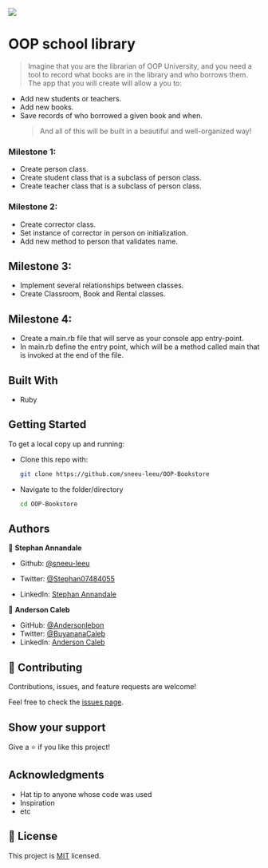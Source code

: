 ![](https://camo.githubusercontent.com/8a4ae3fb98faf74ddf78a6677ceaa6e8872f7f340f569b7c5e1aa9bcc4061d95/68747470733a2f2f696d672e736869656c64732e696f2f62616467652f4d6963726f76657273652d626c756576696f6c6574)

# OOP school library

> Imagine that you are the librarian of OOP University, and you need a tool to record what books are in the library and who borrows them. The app that you will create will allow a you to:

- Add new students or teachers.
- Add new books.
- Save records of who borrowed a given book and when.
  > And all of this will be built in a beautiful and well-organized way!

### Milestone 1:

- Create person class.
- Create student class that is a subclass of person class.
- Create teacher class that is a subclass of person class.

### Milestone 2:

- Create corrector class.
- Set instance of corrector in person on initialization.
- Add new method to person that validates name.

## Milestone 3:

- Implement several relationships between classes.
- Create Classroom, Book and Rental classes.

## Milestone 4:

- Create a main.rb file that will serve as your console app entry-point.
- In main.rb define the entry point, which will be a method called main that is invoked at the end of the file.

## Built With

- Ruby

## Getting Started

To get a local copy up and running:

- Clone this repo with:

  ```bash
  git clone https://github.com/sneeu-leeu/OOP-Bookstore
  ```

- Navigate to the folder/directory

  ```bash
  cd OOP-Bookstore
  ```

## Authors

👤 **Stephan Annandale**

- Github: [@sneeu-leeu](https://github.com/sneeu-leeu)

- Twitter: [@Stephan07484055](https://twitter.com/Stephan07484055)

- LinkedIn: [Stephan Annandale](https://www.linkedin.com/in/stephan-annandale-a4b4931a9/)

👤 **Anderson Caleb**

- GitHub: [@Andersonlebon](https://github.com/andersonlebon)
- Twitter: [@BuyananaCaleb](https://twitter.com/BuyananaCaleb)
- LinkedIn: [Anderson Caleb](https://www.linkedin.com/in/anderson-caleb-915343209/)

## 🤝 Contributing

Contributions, issues, and feature requests are welcome!

Feel free to check the [issues page](../../issues/).

## Show your support

Give a ⭐️ if you like this project!

## Acknowledgments

- Hat tip to anyone whose code was used
- Inspiration
- etc

## 📝 License

This project is [MIT](./MIT.md) licensed.
